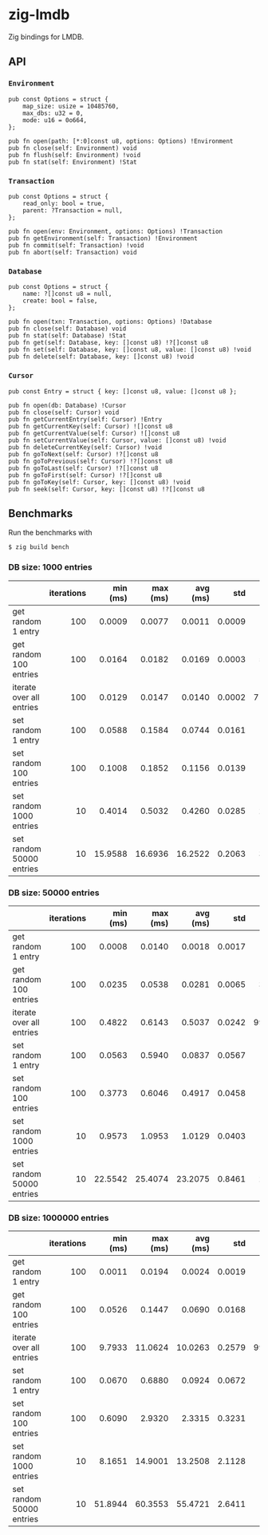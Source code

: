 # zig-lmdb

Zig bindings for LMDB.

## API

### `Environment`

```zig
pub const Options = struct {
    map_size: usize = 10485760,
    max_dbs: u32 = 0,
    mode: u16 = 0o664,
};

pub fn open(path: [*:0]const u8, options: Options) !Environment
pub fn close(self: Environment) void
pub fn flush(self: Environment) !void
pub fn stat(self: Environment) !Stat
```

### `Transaction`

```zig
pub const Options = struct {
    read_only: bool = true,
    parent: ?Transaction = null,
};

pub fn open(env: Environment, options: Options) !Transaction
pub fn getEnvironment(self: Transaction) !Environment
pub fn commit(self: Transaction) !void
pub fn abort(self: Transaction) void
```

### `Database`

```zig
pub const Options = struct {
    name: ?[]const u8 = null,
    create: bool = false,
};

pub fn open(txn: Transaction, options: Options) !Database
pub fn close(self: Database) void
pub fn stat(self: Database) !Stat
pub fn get(self: Database, key: []const u8) !?[]const u8
pub fn set(self: Database, key: []const u8, value: []const u8) !void
pub fn delete(self: Database, key: []const u8) !void
```

### `Cursor`

```zig
pub const Entry = struct { key: []const u8, value: []const u8 };

pub fn open(db: Database) !Cursor
pub fn close(self: Cursor) void
pub fn getCurrentEntry(self: Cursor) !Entry
pub fn getCurrentKey(self: Cursor) ![]const u8
pub fn getCurrentValue(self: Cursor) ![]const u8
pub fn setCurrentValue(self: Cursor, value: []const u8) !void
pub fn deleteCurrentKey(self: Cursor) !void
pub fn goToNext(self: Cursor) !?[]const u8
pub fn goToPrevious(self: Cursor) !?[]const u8
pub fn goToLast(self: Cursor) !?[]const u8
pub fn goToFirst(self: Cursor) !?[]const u8
pub fn goToKey(self: Cursor, key: []const u8) !void
pub fn seek(self: Cursor, key: []const u8) !?[]const u8
```

## Benchmarks

Run the benchmarks with

```
$ zig build bench
```

### DB size: 1000 entries

|                          | iterations | min (ms) | max (ms) | avg (ms) |    std |  ops / s |
| :----------------------- | ---------: | -------: | -------: | -------: | -----: | -------: |
| get random 1 entry       |        100 |   0.0009 |   0.0077 |   0.0011 | 0.0009 |   872707 |
| get random 100 entries   |        100 |   0.0164 |   0.0182 |   0.0169 | 0.0003 |  5902310 |
| iterate over all entries |        100 |   0.0129 |   0.0147 |   0.0140 | 0.0002 | 71379574 |
| set random 1 entry       |        100 |   0.0588 |   0.1584 |   0.0744 | 0.0161 |    13450 |
| set random 100 entries   |        100 |   0.1008 |   0.1852 |   0.1156 | 0.0139 |   865202 |
| set random 1000 entries  |         10 |   0.4014 |   0.5032 |   0.4260 | 0.0285 |  2347165 |
| set random 50000 entries |         10 |  15.9588 |  16.6936 |  16.2522 | 0.2063 |  3076516 |

### DB size: 50000 entries

|                          | iterations | min (ms) | max (ms) | avg (ms) |    std |  ops / s |
| :----------------------- | ---------: | -------: | -------: | -------: | -----: | -------: |
| get random 1 entry       |        100 |   0.0008 |   0.0140 |   0.0018 | 0.0017 |   545432 |
| get random 100 entries   |        100 |   0.0235 |   0.0538 |   0.0281 | 0.0065 |  3561937 |
| iterate over all entries |        100 |   0.4822 |   0.6143 |   0.5037 | 0.0242 | 99267401 |
| set random 1 entry       |        100 |   0.0563 |   0.5940 |   0.0837 | 0.0567 |    11949 |
| set random 100 entries   |        100 |   0.3773 |   0.6046 |   0.4917 | 0.0458 |   203357 |
| set random 1000 entries  |         10 |   0.9573 |   1.0953 |   1.0129 | 0.0403 |   987228 |
| set random 50000 entries |         10 |  22.5542 |  25.4074 |  23.2075 | 0.8461 |  2154474 |

### DB size: 1000000 entries

|                          | iterations | min (ms) | max (ms) | avg (ms) |    std |  ops / s |
| :----------------------- | ---------: | -------: | -------: | -------: | -----: | -------: |
| get random 1 entry       |        100 |   0.0011 |   0.0194 |   0.0024 | 0.0019 |   422608 |
| get random 100 entries   |        100 |   0.0526 |   0.1447 |   0.0690 | 0.0168 |  1448383 |
| iterate over all entries |        100 |   9.7933 |  11.0624 |  10.0263 | 0.2579 | 99737645 |
| set random 1 entry       |        100 |   0.0670 |   0.6880 |   0.0924 | 0.0672 |    10819 |
| set random 100 entries   |        100 |   0.6090 |   2.9320 |   2.3315 | 0.3231 |    42890 |
| set random 1000 entries  |         10 |   8.1651 |  14.9001 |  13.2508 | 2.1128 |    75467 |
| set random 50000 entries |         10 |  51.8944 |  60.3553 |  55.4721 | 2.6411 |   901354 |
